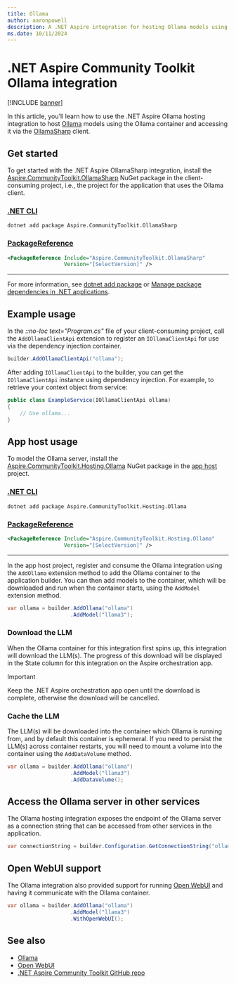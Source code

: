 ```yaml
---
title: Ollama
author: aaronpowell
description: A .NET Aspire integration for hosting Ollama models using the Ollama container and using OllamaSharp for client integrations.
ms.date: 10/11/2024
---
```


# .NET Aspire Community Toolkit Ollama integration

[!INCLUDE [banner](includes/banner.md)]

In this article, you'll learn how to use the .NET Aspire Ollama hosting integration to host [Ollama](https://ollama.com) models using the Ollama container and accessing it via the [OllamaSharp](https://www.nuget.org/packages/OllamaSharp) client.

## Get started

To get started with the .NET Aspire OllamaSharp integration, install the [Aspire.CommunityToolkit.OllamaSharp](https://github.com/orgs/CommunityToolkit/packages/nuget/package/Aspire.CommunityToolkit.OllamaSharp) NuGet package in the client-consuming project, i.e., the project for the application that uses the Ollama client.

### [.NET CLI](#tab/dotnet-cli)

```dotnetcli
dotnet add package Aspire.CommunityToolkit.OllamaSharp
```

### [PackageReference](#tab/package-reference)

```xml
<PackageReference Include="Aspire.CommunityToolkit.OllamaSharp"
                  Version="[SelectVersion]" />
```

---

For more information, see [dotnet add package](/dotnet/core/tools/dotnet-add-package) or [Manage package dependencies in .NET applications](/dotnet/core/tools/dependencies).

## Example usage

In the _::no-loc text="Program.cs"_ file of your client-consuming project, call the `AddOllamaClientApi` extension to register an `IOllamaClientApi` for use via the dependency injection container.

```csharp
builder.AddOllamaClientApi("ollama");
```

After adding `IOllamaClientApi` to the builder, you can get the `IOllamaClientApi` instance using dependency injection. For example, to retrieve your context object from service:

```csharp
public class ExampleService(IOllamaClientApi ollama)
{
    // Use ollama...
}
```

## App host usage

To model the Ollama server, install the [Aspire.CommunityToolkit.Hosting.Ollama](https://github.com/orgs/CommunityToolkit/packages/nuget/package/Aspire.CommunityToolkit.Hosting.Ollama) NuGet package in the [app host](xref:aspire/app-host) project.

### [.NET CLI](#tab/dotnet-cli)

```dotnetcli
dotnet add package Aspire.CommunityToolkit.Hosting.Ollama
```

### [PackageReference](#tab/package-reference)

```xml
<PackageReference Include="Aspire.CommunityToolkit.Hosting.Ollama"
                  Version="[SelectVersion]" />
```

---

In the app host project, register and consume the Ollama integration using the `AddOllama` extension method to add the Ollama container to the application builder. You can then add models to the container, which will be downloaded and run when the container starts, using the `AddModel` extension method.

```csharp
var ollama = builder.AddOllama("ollama")
                    .AddModel("llama3");
```

### Download the LLM

When the Ollama container for this integration first spins up, this integration will download the LLM(s). The progress of this download will be displayed in the State column for this integration on the Aspire orchestration app.

> [!IMPORTANT]
> Keep the .NET Aspire orchestration app open until the download is complete, otherwise the download will be cancelled.

### Cache the LLM

The LLM(s) will be downloaded into the container which Ollama is running from, and by default this container is ephemeral. If you need to persist the LLM(s) across container restarts, you will need to mount a volume into the container using the `AddDataVolume` method.

```csharp
var ollama = builder.AddOllama("ollama")
                    .AddModel("llama3")
                    .AddDataVolume();
```

## Access the Ollama server in other services

The Ollama hosting integration exposes the endpoint of the Ollama server as a connection string that can be accessed from other services in the application.

```csharp
var connectionString = builder.Configuration.GetConnectionString("ollama");
```

## Open WebUI support

The Ollama integration also provided support for running [Open WebUI](https://openwebui.com/) and having it communicate with the Ollama container.

```csharp
var ollama = builder.AddOllama("ollama")
                    .AddModel("llama3")
                    .WithOpenWebUI();
```

## See also

- [Ollama](https://ollama.com)
- [Open WebUI](https://openwebui.com)
- [.NET Aspire Community Toolkit GitHub repo](https://github.com/CommunityToolkit/Aspire)
